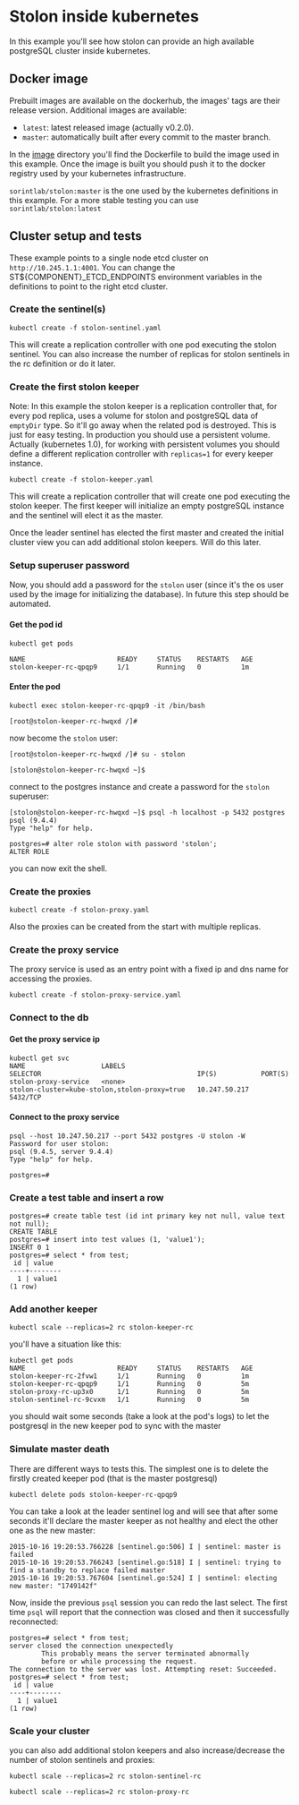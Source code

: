 # Stolon inside kubernetes

In this example you'll see how stolon can provide an high available postgreSQL cluster inside kubernetes.


## Docker image
Prebuilt images are available on the dockerhub, the images' tags are their release version. Additional images are available:

* `latest`: latest released image (actually v0.2.0).
* `master`: automatically built after every commit to the master branch.


In the [image](examples/kubernetes/image/docker) directory you'll find the Dockerfile to build the image used in this example. Once the image is built you should push it to the docker registry used by your kubernetes infrastructure.

`sorintlab/stolon:master` is the one used by the kubernetes definitions in this example.
For a more stable testing you can use `sorintlab/stolon:latest`

## Cluster setup and tests

These example points to a single node etcd cluster on `http://10.245.1.1:4001`. You can change the ST${COMPONENT}_ETCD_ENDPOINTS environment variables in the definitions to point to the right etcd cluster.

### Create the sentinel(s)

```
kubectl create -f stolon-sentinel.yaml
```

This will create a replication controller with one pod executing the stolon sentinel. You can also increase the number of replicas for stolon sentinels in the rc definition or do it later.

### Create the first stolon keeper
Note: In this example the stolon keeper is a replication controller that, for every pod replica, uses a volume for stolon and postgreSQL data of `emptyDir` type. So it'll go away when the related pod is destroyed. This is just for easy testing. In production you should use a persistent volume. Actually (kubernetes 1.0), for working with persistent volumes you should define a different replication controller with `replicas=1` for every keeper instance.


```
kubectl create -f stolon-keeper.yaml
```

This will create a replication controller that will create one pod executing the stolon keeper.
The first keeper will initialize an empty postgreSQL instance and the sentinel will elect it as the master.

Once the leader sentinel has elected the first master and created the initial cluster view you can add additional stolon keepers. Will do this later.

### Setup superuser password

Now, you should add a password for the `stolon` user (since it's the os user used by the image for initializing the database). In future this step should be automated.

#### Get the pod id
```
kubectl get pods

NAME                       READY     STATUS    RESTARTS   AGE
stolon-keeper-rc-qpqp9     1/1       Running   0          1m
```

#### Enter the pod

```
kubectl exec stolon-keeper-rc-qpqp9 -it /bin/bash

[root@stolon-keeper-rc-hwqxd /]#
```

now become the `stolon` user:
```
[root@stolon-keeper-rc-hwqxd /]# su - stolon

[stolon@stolon-keeper-rc-hwqxd ~]$
```

connect to the postgres instance and create a password for the `stolon` superuser:

```
[stolon@stolon-keeper-rc-hwqxd ~]$ psql -h localhost -p 5432 postgres
psql (9.4.4)
Type "help" for help.

postgres=# alter role stolon with password 'stolon';
ALTER ROLE
```
you can now exit the shell.


### Create the proxies

```
kubectl create -f stolon-proxy.yaml
```
Also the proxies can be created from the start with multiple replicas.

### Create the proxy service

The proxy service is used as an entry point with a fixed ip and dns name for accessing the proxies.

```
kubectl create -f stolon-proxy-service.yaml
```

### Connect to the db

#### Get the proxy service ip

```
kubectl get svc
NAME                   LABELS                                    SELECTOR                                       IP(S)           PORT(S)
stolon-proxy-service   <none>                                    stolon-cluster=kube-stolon,stolon-proxy=true   10.247.50.217   5432/TCP
```

#### Connect to the proxy service

```
psql --host 10.247.50.217 --port 5432 postgres -U stolon -W
Password for user stolon:
psql (9.4.5, server 9.4.4)
Type "help" for help.

postgres=#
```

### Create a test table and insert a row

```
postgres=# create table test (id int primary key not null, value text not null);
CREATE TABLE
postgres=# insert into test values (1, 'value1');
INSERT 0 1
postgres=# select * from test;
 id | value
----+--------
  1 | value1
(1 row)
```

### Add another keeper

```
kubectl scale --replicas=2 rc stolon-keeper-rc
```

you'll have a situation like this:

```
kubectl get pods
NAME                       READY     STATUS    RESTARTS   AGE
stolon-keeper-rc-2fvw1     1/1       Running   0          1m
stolon-keeper-rc-qpqp9     1/1       Running   0          5m
stolon-proxy-rc-up3x0      1/1       Running   0          5m
stolon-sentinel-rc-9cvxm   1/1       Running   0          5m
```

you should wait some seconds (take a look at the pod's logs) to let the postgresql in the new keeper pod to sync with the master

### Simulate master death
There are different ways to tests this. The simplest one is to delete the firstly created keeper pod (that is the master postgresql)

```
kubectl delete pods stolon-keeper-rc-qpqp9
```

You can take a look at the leader sentinel log and will see that after some seconds it'll declare the master keeper as not healthy and elect the other one as the new master:
```
2015-10-16 19:20:53.766228 [sentinel.go:506] I | sentinel: master is failed
2015-10-16 19:20:53.766243 [sentinel.go:518] I | sentinel: trying to find a standby to replace failed master
2015-10-16 19:20:53.767604 [sentinel.go:524] I | sentinel: electing new master: "1749142f"
```

Now, inside the previous `psql` session you can redo the last select. The first time `psql` will report that the connection was closed and then it successfully reconnected:

```
postgres=# select * from test;
server closed the connection unexpectedly
        This probably means the server terminated abnormally
        before or while processing the request.
The connection to the server was lost. Attempting reset: Succeeded.
postgres=# select * from test;
 id | value
----+--------
  1 | value1
(1 row)
```


### Scale your cluster

you can also add additional stolon keepers and also increase/decrease the number of stolon sentinels and proxies:

```
kubectl scale --replicas=2 rc stolon-sentinel-rc
```

```
kubectl scale --replicas=2 rc stolon-proxy-rc
```
